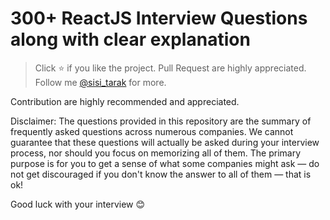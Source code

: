 # 300+ ReactJS Interview Questions along with clear explanation

> Click ⭐ if you like the project. Pull Request are highly appreciated. Follow me [@sisi_tarak](https://www.linkedin.com/in/sisitarak) for more.

Contribution are highly recommended and appreciated.


Disclaimer:
The questions provided in this repository are the summary of frequently asked questions across numerous companies. We cannot guarantee that these questions will actually be asked during your interview process, nor should you focus on memorizing all of them. The primary purpose is for you to get a sense of what some companies might ask — do not get discouraged if you don't know the answer to all of them ⁠— that is ok!

Good luck with your interview 😊
